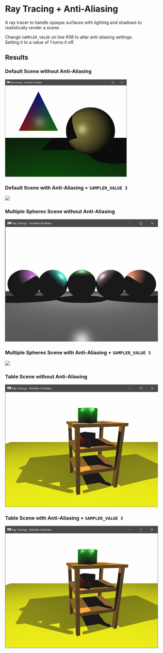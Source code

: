 # Ray Tracing + Anti-Aliasing
A ray tracer to handle opaque surfaces with lighting and shadows to realistically render a scene.

Change `SAMPLER_VALUE` on line #38 to alter anti-aliasing settings.\
Setting it to a value of 1 turns it off.

## Results

### Default Scene without Anti-Aliasing

![](raytracing-demo/images/default%20scene%20-%20no%20AA.png)

### Default Scene with Anti-Aliasing + `SAMPLER_VALUE 3`


![](raytracing-demo/images/default%20scene%20-%20qsampler%20value%203%20-%20AA.png)


### Multiple Spheres Scene without Anti-Aliasing


![](raytracing-demo/images/spheres%20-%20no%20AA.png)


### Multiple Spheres Scene with Anti-Aliasing + `SAMPLER_VALUE 3`


![](raytracing-demo/images/spheres%20-%20qsampler%20value%203%20-%20AA.png)


### Table Scene without Anti-Aliasing


![](raytracing-demo/images/table%20scene%20-%20no%20AA.png)


### Table Scene with Anti-Aliasing + `SAMPLER_VALUE 3`


![](raytracing-demo/images/table%20scene%20-%20sampler%20value%203%20-%20AA.png)

